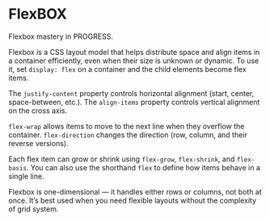 # FlexBOX
Flexbox mastery in PROGRESS.

Flexbox is a CSS layout model that helps distribute space and align items in a container efficiently, even when their size is unknown or dynamic.
To use it, set `display: flex` on a container and the child elements become flex items.

The `justify-content` property controls horizontal alignment (start, center, space-between, etc.).
The `align-items` property controls vertical alignment on the cross axis.

`flex-wrap` allows items to move to the next line when they overflow the container.
`flex-direction` changes the direction (row, column, and their reverse versions).

Each flex item can grow or shrink using `flex-grow`, `flex-shrink`, and `flex-basis`.
You can also use the shorthand `flex` to define how items behave in a single line.

Flexbox is one-dimensional — it handles either rows or columns, not both at once.
It’s best used when you need flexible layouts without the complexity of grid system.
